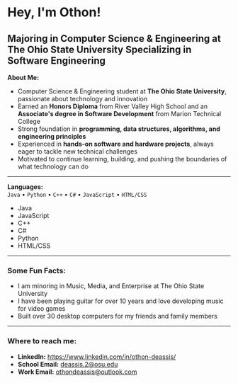 # Hey, I'm Othon!

**Majoring in Computer Science & Engineering at The Ohio State University** Specializing in **Software Engineering**
---
**About Me:** 
- Computer Science & Engineering student at **The Ohio State University**, passionate about technology and innovation
- Earned an **Honors Diploma** from River Valley High School and an **Associate's degree in Software Development** from Marion Technical College
- Strong foundation in **programming, data structures, algorithms, and engineering principles**
- Experienced in **hands-on software and hardware projects**, always eager to tackle new technical challenges
- Motivated to continue learning, building, and pushing the boundaries of what technology can do

---

**Languages:**  
`Java` • `Python` • `C++` • `C#` • `JavaScript` • `HTML/CSS`
- Java
- JavaScript
- C++
- C#
- Python
- HTML/CSS

---

### Some Fun Facts:
- I am minoring in Music, Media, and Enterprise at The Ohio State University
- I have been playing guitar for over 10 years and love developing music for video games
- Built over 30 desktop computers for my friends and family members

---

### Where to reach me:
- **LinkedIn:** https://www.linkedin.com/in/othon-deassis/
- **School Email:** deassis.2@osu.edu
- **Work Email:** othondeassis@outlook.com

